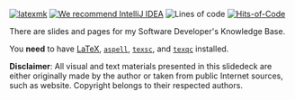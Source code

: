 [![latexmk](https://github.com/h1alexbel/knowledge-base/actions/workflows/latexmk.yml/badge.svg)](https://github.com/h1alexbel/knowledge-base/actions/workflows/latexmk.yml)
[![We recommend IntelliJ IDEA](https://www.elegantobjects.org/intellij-idea.svg)](https://www.jetbrains.com/idea/)
![Lines of code](https://img.shields.io/tokei/lines/github/h1alexbel/knowledge-base)
[![Hits-of-Code](https://hitsofcode.com/github/yegor256/rultor)](https://hitsofcode.com/view/github/h1alexbel/knowledge-base)

There are slides and pages for my Software Developer's Knowledge Base.

You **need** to have
[LaTeX](https://en.wikipedia.org/wiki/LaTeX),
[`aspell`](http://aspell.net/),
[`texsc`](https://rubygems.org/gems/texsc),
and
[`texqc`](https://rubygems.org/gems/texqc)
installed.

**Disclaimer**: All visual and text materials presented in
this slidedeck are either originally made by the author or taken from public
Internet sources, such as website. Copyright belongs to their respected
authors.